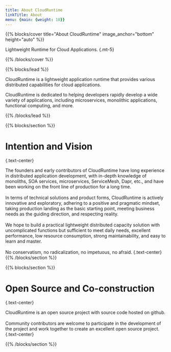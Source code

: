 ```yaml
---
title: About CloudRuntime
linkTitle: About
menu: {main: {weight: 10}}
---
```


{{% blocks/cover title="About CloudRuntime" image_anchor="bottom" height="auto" %}}

Lightweight Runtime for Cloud Applications.
{.mt-5}

{{% /blocks/cover %}}

{{% blocks/lead %}}

CloudRuntime is a lightweight application runtime that provides various distributed capabilities for cloud applications.

CloudRuntime is dedicated to helping developers rapidly develop a wide variety of applications, including microservices, monolithic applications, functional computing, and more.

{{% /blocks/lead %}}

{{% blocks/section %}}

# Intention and Vision
{.text-center}

The founders and early contributors of CloudRuntime have long experience in distributed application development, with in-depth knowledge of monoliths, SOA services, microservices, ServiceMesh, Dapr, etc., and have been working on the front line of production for a long time.
<br/>
<br/>
In terms of technical solutions and product forms, CloudRuntime is actively innovative and exploratory, adhering to a positive and pragmatic mindset, taking production landing as the basic starting point, meeting business needs as the guiding direction, and respecting reality.
<br/>
<br/>
We hope to build a practical lightweight distributed capacity solution with uncomplicated functions but sufficient to meet daily needs, excellent performance, low resource consumption, strong maintainability, and easy to learn and master.
<br/>
<br/>
No conservatism, no radicalization, no impetuous, no afraid.
{.text-center}
{{% /blocks/section %}}

{{% blocks/section %}}

# Open Source and Co-construction
{.text-center}

CloudRuntime is an open source project with source code hosted on github.
<br/>
<br/>
Community contributors are welcome to participate in the development of the project and work together to create an excellent open source project.
{.text-center}

{{% /blocks/section %}}